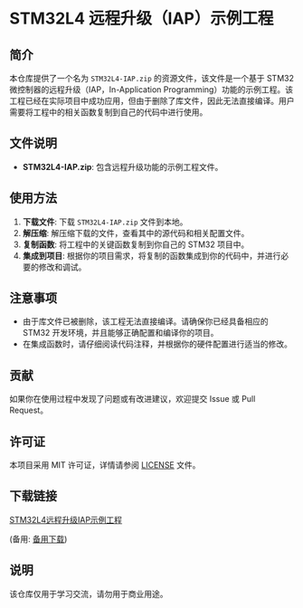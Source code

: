 # STM32L4 远程升级（IAP）示例工程

## 简介

本仓库提供了一个名为 `STM32L4-IAP.zip` 的资源文件，该文件是一个基于 STM32 微控制器的远程升级（IAP，In-Application Programming）功能的示例工程。该工程已经在实际项目中成功应用，但由于删除了库文件，因此无法直接编译。用户需要将工程中的相关函数复制到自己的代码中进行使用。

## 文件说明

- **STM32L4-IAP.zip**: 包含远程升级功能的示例工程文件。

## 使用方法

1. **下载文件**: 下载 `STM32L4-IAP.zip` 文件到本地。
2. **解压缩**: 解压缩下载的文件，查看其中的源代码和相关配置文件。
3. **复制函数**: 将工程中的关键函数复制到你自己的 STM32 项目中。
4. **集成到项目**: 根据你的项目需求，将复制的函数集成到你的代码中，并进行必要的修改和调试。

## 注意事项

- 由于库文件已被删除，该工程无法直接编译。请确保你已经具备相应的 STM32 开发环境，并且能够正确配置和编译你的项目。
- 在集成函数时，请仔细阅读代码注释，并根据你的硬件配置进行适当的修改。

## 贡献

如果你在使用过程中发现了问题或有改进建议，欢迎提交 Issue 或 Pull Request。

## 许可证

本项目采用 MIT 许可证，详情请参阅 [LICENSE](LICENSE) 文件。

## 下载链接
[STM32L4远程升级IAP示例工程](https://pan.quark.cn/s/03a632e30e76) 

(备用: [备用下载](https://pan.baidu.com/s/1WiuBdfjBbrSrmAqks2mZsw?pwd=1234))

## 说明

该仓库仅用于学习交流，请勿用于商业用途。
